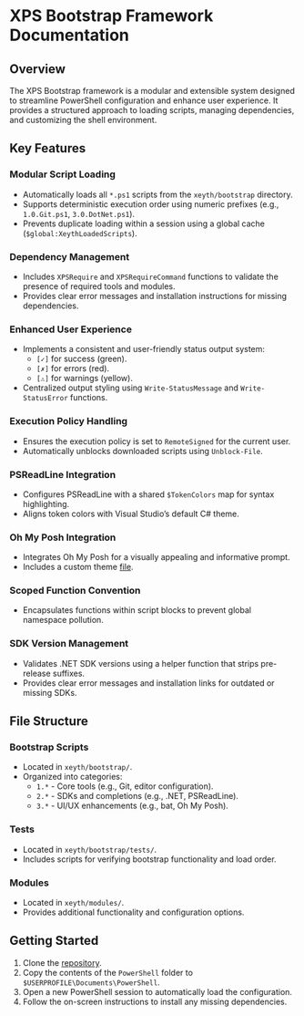 # XPS Bootstrap Framework Documentation

## Overview

The XPS Bootstrap framework is a modular and extensible system designed to streamline PowerShell configuration and enhance user experience. It provides a structured approach to loading scripts, managing dependencies, and customizing the shell environment.

## Key Features

### Modular Script Loading

- Automatically loads all `*.ps1` scripts from the `xeyth/bootstrap` directory.
- Supports deterministic execution order using numeric prefixes (e.g., `1.0.Git.ps1`, `3.0.DotNet.ps1`).
- Prevents duplicate loading within a session using a global cache (`$global:XeythLoadedScripts`).

### Dependency Management

- Includes `XPSRequire` and `XPSRequireCommand` functions to validate the presence of required tools and modules.
- Provides clear error messages and installation instructions for missing dependencies.

### Enhanced User Experience

- Implements a consistent and user-friendly status output system:
  - `[✓]` for success (green).
  - `[✗]` for errors (red).
  - `[⚠]` for warnings (yellow).
- Centralized output styling using `Write-StatusMessage` and `Write-StatusError` functions.

### Execution Policy Handling

- Ensures the execution policy is set to `RemoteSigned` for the current user.
- Automatically unblocks downloaded scripts using `Unblock-File`.

### PSReadLine Integration

- Configures PSReadLine with a shared `$TokenColors` map for syntax highlighting.
- Aligns token colors with Visual Studio’s default C# theme.

### Oh My Posh Integration

- Integrates Oh My Posh for a visually appealing and informative prompt.
- Includes a custom theme [file](https://github.com/Xeythhhh/Xeyth.Resources/blob/main/PowerShell/xeyth/bootstrap/.oh-my-posh/theme.json).

### Scoped Function Convention

- Encapsulates functions within script blocks to prevent global namespace pollution.

### SDK Version Management

- Validates .NET SDK versions using a helper function that strips pre-release suffixes.
- Provides clear error messages and installation links for outdated or missing SDKs.

## File Structure

### Bootstrap Scripts

- Located in `xeyth/bootstrap/`.
- Organized into categories:
  - `1.*` - Core tools (e.g., Git, editor configuration).
  - `2.*` - SDKs and completions (e.g., .NET, PSReadLine).
  - `3.*` - UI/UX enhancements (e.g., bat, Oh My Posh).

### Tests

- Located in `xeyth/bootstrap/tests/`.
- Includes scripts for verifying bootstrap functionality and load order.

### Modules

- Located in `xeyth/modules/`.
- Provides additional functionality and configuration options.

## Getting Started

1. Clone the [repository](https://github.com/Xeythhhh/Xeyth.Resources).
2. Copy the contents of the `PowerShell` folder to `$USERPROFILE\Documents\PowerShell`.
3. Open a new PowerShell session to automatically load the configuration.
4. Follow the on-screen instructions to install any missing dependencies.